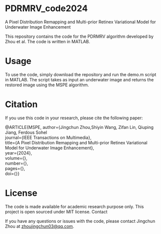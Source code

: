 # PDRMRV_code2024
A Pixel Distribution Remapping and Multi-prior Retinex Variational Model for Underwater Image Enhancement

This repository contains the code for the PDRMRV algorithm developed by Zhou et al. The code is written in MATLAB.

# Usage
To use the code, simply download the repository and run the demo.m script in MATLAB. The script takes as input an underwater image and returns the restored image using the MSPE algorithm.

# Citation
If you use this code in your research, please cite the following paper:
       
@ARTICLE{MSPE,
  author={Jingchun Zhou,Shiyin Wang, Zifan Lin, Qiuping Jiang, Ferdous Sohel<br>
  journal={IEEE Transactions on Multimedia}, <br>
  title={A Pixel Distribution Remapping and Multi-prior Retinex Variational Model for Underwater Image Enhancement}, <br>
  year={2024},<br>
  volume={},<br>
  number={},<br>
  pages={},<br>
  doi={}}<br>
          

# License

The code is made available for academic research purpose only. This project is open sourced under MIT license.
Contact

If you have any questions or issues with the code, please contact Jingchun Zhou at zhoujingchun03@qq.com.
